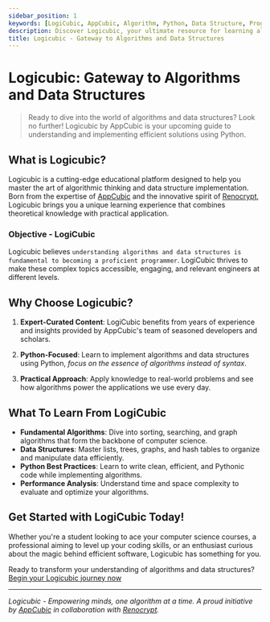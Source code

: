 ```yaml
---
sidebar_position: 1
keywords: [LogiCubic, AppCubic, Algorithm, Python, Data Structure, Programming]
description: Discover Logicubic, your ultimate resource for learning algorithms and data structures with Python. Powered by AppCubic's expertise and Renocrypt's innovation.
title: Logicubic - Gateway to Algorithms and Data Structures
---
```


# Logicubic: Gateway to Algorithms and Data Structures

> Ready to dive into the world of algorithms and data structures? Look no further! Logicubic by AppCubic is your upcoming guide to understanding and implementing efficient solutions using Python.

## What is Logicubic?

Logicubic is a cutting-edge educational platform designed to help you master the art of algorithmic thinking and data structure implementation. Born from the expertise of [AppCubic](https://www.appcubic.com) and the innovative spirit of [Renocrypt](https://www.renocrypt.com), Logicubic brings you a unique learning experience that combines theoretical knowledge with practical application.

### Objective - LogiCubic

Logicubic believes `understanding algorithms and data structures is fundamental to becoming a proficient programmer`. LogiCubic thrives to make these complex topics accessible, engaging, and relevant engineers at different levels.

## Why Choose Logicubic?

1. **Expert-Curated Content**: LogiCubic benefits from years of experience and insights provided by AppCubic's team of seasoned developers and scholars.

2. **Python-Focused**: Learn to implement algorithms and data structures using Python, _focus on the essence of algorithms instead of syntax_.

3. **Practical Approach**: Apply knowledge to real-world problems and see how algorithms power the applications we use every day.

## What To Learn From LogiCubic

- **Fundamental Algorithms**: Dive into sorting, searching, and graph algorithms that form the backbone of computer science.
- **Data Structures**: Master lists, trees, graphs, and hash tables to organize and manipulate data efficiently.
- **Python Best Practices**: Learn to write clean, efficient, and Pythonic code while implementing algorithms.
- **Performance Analysis**: Understand time and space complexity to evaluate and optimize your algorithms.

## Get Started with LogiCubic Today!

Whether you're a student looking to ace your computer science courses, a professional aiming to level up your coding skills, or an enthusiast curious about the magic behind efficient software, Logicubic has something for you.

Ready to transform your understanding of algorithms and data structures? [Begin your Logicubic journey now](https://logicubic.appcubic.com/)

---

_Logicubic - Empowering minds, one algorithm at a time. A proud initiative by [AppCubic](https://www.appcubic.com) in collaboration with [Renocrypt](https://www.renocrypt.com)._
